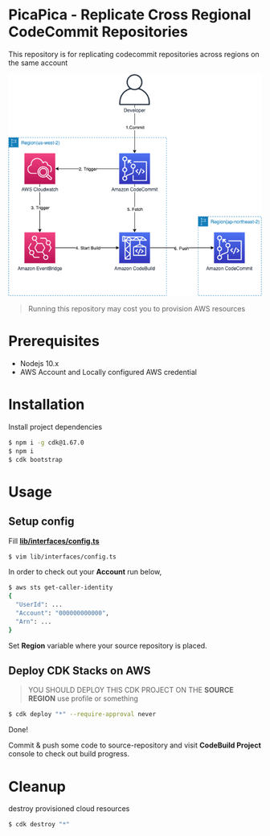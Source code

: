 # PicaPica - Replicate Cross Regional CodeCommit Repositories

This repository is for replicating codecommit repositories across regions on the same account

<img src="img/architecture.png" />

> Running this repository may cost you to provision AWS resources

# Prerequisites

- Nodejs 10.x
- AWS Account and Locally configured AWS credential

# Installation

Install project dependencies

```bash
$ npm i -g cdk@1.67.0
$ npm i
$ cdk bootstrap
```

# Usage

## Setup config

Fill [**lib/interfaces/config.ts**](lib/interfaces/config.ts)

```bash
$ vim lib/interfaces/config.ts
```

In order to check out your **Account** run below,

```bash
$ aws sts get-caller-identity
{
  "UserId": ...
  "Account": "000000000000",
  "Arn": ...
}
```

Set **Region** variable where your source repository is placed.

## Deploy CDK Stacks on AWS

> YOU SHOULD DEPLOY THIS CDK PROJECT ON THE **SOURCE REGION**
> use profile or something

```bash
$ cdk deploy "*" --require-approval never
```

Done!

Commit & push some code to source-repository and
visit **CodeBuild Project** console to check out build progress.

# Cleanup

destroy provisioned cloud resources

```bash
$ cdk destroy "*"
```
